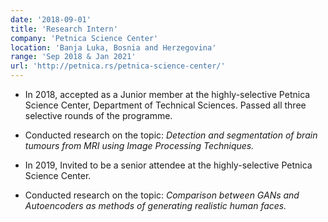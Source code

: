 ```yaml
---
date: '2018-09-01'
title: 'Research Intern'
company: 'Petnica Science Center'
location: 'Banja Luka, Bosnia and Herzegovina'
range: 'Sep 2018 & Jan 2021'
url: 'http://petnica.rs/petnica-science-center/'
---
```


- In 2018, accepted as a Junior member at the highly-selective Petnica Science Center, Department of Technical Sciences. Passed all three selective rounds of the programme.
- Conducted research on the topic: _Detection and segmentation of brain tumours from MRI using Image Processing Techniques._

- In 2019, Invited to be a senior attendee at the highly-selective Petnica Science Center.
- Conducted research on the topic: _Comparison between GANs and Autoencoders as methods of generating realistic human faces._

